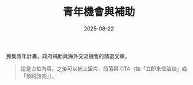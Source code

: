 ﻿---
title: 青年機會與補助
date: 2025-08-22
---

蒐集青年計畫、政府補助與海外交流機會的精選文章。

> 這是占位內容。之後可以補上圖片、段落與 CTA（如「立即來信洽談」或「預約諮詢」）。
